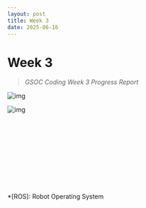 ```yaml
---
layout: post
title: Week 3
date: 2025-06-16
---
```



# Week 3
> *GSOC Coding Week 3 Progress Report*


![img]()


![img]()


<div class="video_container">
<iframe src="" title="YouTube video player" frameborder="0" allow="accelerometer; autoplay; clipboard-write; encrypted-media; gyroscope; picture-in-picture" allowfullscreen class="video"></iframe>
</div>


*[ROS]: Robot Operating System
